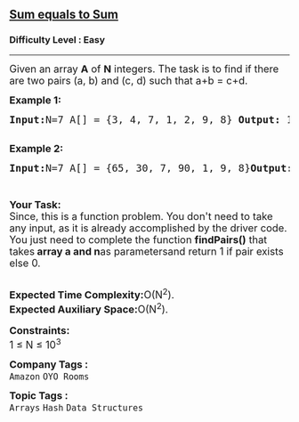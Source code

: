 <h2><a href="https://www.geeksforgeeks.org/problems/sum-equals-to-sum4006/1">Sum equals to Sum</a></h2><h3>Difficulty Level : Easy</h3><hr><div class="problems_problem_content__Xm_eO"><p><span style="font-size:18px">Given an array <strong>A</strong> of <strong>N</strong>&nbsp;integers. The task is to find if there are two pairs (a, b) and (c, d) such that a+b = c+d.</span></p>

<p><span style="font-size:18px"><strong>Example 1:</strong></span></p>

<pre><span style="font-size:18px"><strong>Input:</strong>N=7 A[] = {3, 4, 7, 1, 2, 9, 8} <strong>Output:</strong> 1<strong>Explanation</strong>:<strong>(3, 7)</strong> and <strong>(9, 1)</strong> are the pairs whosesum are equal.  </span></pre>

<p><br>
<span style="font-size:18px"><strong>Example 2:</strong></span></p>

<pre><span style="font-size:18px"><strong>Input:</strong>N=7 A[] = {65, 30, 7, 90, 1, 9, 8}<strong>Output:</strong> 0</span></pre>

<p>&nbsp;</p>

<p><span style="font-size:18px"><strong>Your Task:</strong><br>
Since, this is a function problem. You don't need to take any input, as it is already accomplished by the driver code. You just need to complete the function <strong>findPairs()</strong> that takes<strong> array a and n</strong>as parametersand return 1 if pair exists else 0.</span></p>

<p><br>
<span style="font-size:18px"><strong>Expected Time Complexity:</strong>O(N<sup>2</sup>).<br>
<strong>Expected Auxiliary Space:</strong>O(N<sup>2</sup>).</span><br>
<br>
<span style="font-size:18px"><strong>Constraints:</strong><br>
1 ≤ N ≤ 10<sup>3</sup></span></p>
</div><p><span style=font-size:18px><strong>Company Tags : </strong><br><code>Amazon</code>&nbsp;<code>OYO Rooms</code>&nbsp;<br><p><span style=font-size:18px><strong>Topic Tags : </strong><br><code>Arrays</code>&nbsp;<code>Hash</code>&nbsp;<code>Data Structures</code>&nbsp;